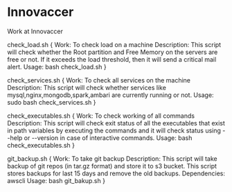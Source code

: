 # Innovaccer
Work at Innovaccer

check_load.sh {
Work: To check load on a machine
Description: This script will check whether the Root partition and Free Memory on the servers are free or not. If it exceeds the load threshold, then it will send a critical mail alert.
Usage: bash check_load.sh
}

check_services.sh {
Work: To check all services on the machine
Description: This script will check whether services like mysql,nginx,mongodb,spark,ambari are currently running or not.
Usage: sudo bash check_services.sh
}

check_executables.sh {
Work: To check working of all commands 
Description: This script will check exit status of all the executables that exist in path variables by executing the commands and it will check status using  --help or --version in case of interactive commands.
Usage: bash check_executables.sh
}

git_backup.sh {
Work: To take git backup 
Description: This script will take backup of git repos (in tar.gz format) and store it to s3 bucket. This script stores backups for last 15 days and remove the old backups.
Dependencies: awscli
Usage: bash git_bakup.sh
}  
